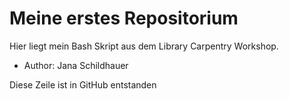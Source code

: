 # Meine erstes Repositorium 

Hier liegt mein Bash Skript aus dem Library Carpentry Workshop.
- Author: Jana Schildhauer

Diese Zeile ist in GitHub entstanden

